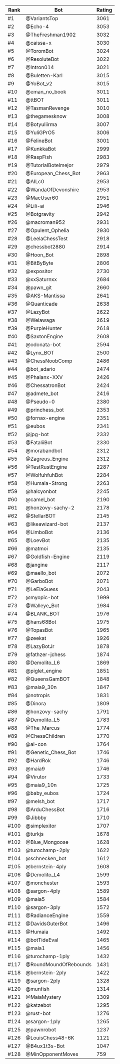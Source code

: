 Rank|Bot|Rating
---|---|---
#1|@VariantsTop|3061
#2|@Echo-4|3053
#3|@TheFreshman1902|3032
#4|@caissa-x|3030
#5|@ToromBot|3024
#6|@ResoluteBot|3022
#7|@Intron014|3021
#8|@Buletten-Karl|3015
#9|@YoBot_v2|3015
#10|@eman_no_book|3011
#11|@ttBOT|3011
#12|@TasmanRevenge|3010
#13|@thegamesknow|3008
#14|@Botyuliirma|3007
#15|@YuliGPrO5|3006
#16|@FelineBot|3001
#17|@KunkkaBot|2999
#18|@RaspFish|2983
#19|@TutorialBotelmejor|2979
#20|@European_Chess_Bot|2963
#21|@AILc0|2953
#22|@WandaOfDevonshire|2953
#23|@MacUser60|2951
#24|@Lili-ai|2946
#25|@Botgravity|2942
#26|@macroman952|2931
#27|@Opulent_Ophelia|2930
#28|@LeelaChessTest|2918
#29|@chessbot2880|2914
#30|@Hoon_Bot|2898
#31|@BitByByte|2806
#32|@expositor|2730
#33|@xxSaturnxx|2684
#34|@pawn_git|2660
#35|@AKS-Mantissa|2641
#36|@Quanticade|2638
#37|@LazyBot|2622
#38|@Weiawaga|2619
#39|@PurpleHunter|2618
#40|@SaxtonEngine|2608
#41|@odonata-bot|2594
#42|@Lynx_BOT|2500
#43|@ChessNoobComp|2486
#44|@bot_adario|2474
#45|@Phalanx-XXV|2426
#46|@ChessatronBot|2424
#47|@admete_bot|2416
#48|@Pseudo-0|2380
#49|@princhess_bot|2353
#50|@fornax-engine|2351
#51|@eubos|2341
#52|@jpg-bot|2332
#53|@FataliiBot|2330
#54|@morabandbot|2312
#55|@Zagreus_Engine|2312
#56|@TestRustEngine|2287
#57|@WolfuhfuhBot|2284
#58|@Humaia-Strong|2263
#59|@halcyonbot|2245
#60|@camel_bot|2190
#61|@honzovy-sachy-2|2178
#62|@StellarBOT|2145
#63|@likeawizard-bot|2137
#64|@LimboBot|2136
#65|@LoevBot|2135
#66|@matmoi|2135
#67|@Goldfish-Engine|2119
#68|@jangine|2117
#69|@maello_bot|2072
#70|@GarboBot|2071
#71|@LeElaGuess|2043
#72|@myopic-bot|1999
#73|@Walleye_Bot|1984
#74|@BLANK_BOT|1976
#75|@hans68Bot|1975
#76|@TopasBot|1965
#77|@zeekat|1926
#78|@LazyBotJr|1878
#79|@fathzer-jchess|1874
#80|@Demolito_L6|1869
#81|@piglet_engine|1851
#82|@QueensGamBOT|1848
#83|@maia9_30n|1847
#84|@notropis|1831
#85|@Dinora|1809
#86|@honzovy-sachy|1791
#87|@Demolito_L5|1783
#88|@The_Marcus|1774
#89|@ChessChildren|1770
#90|@ai-con|1764
#91|@Genetic_Chess_Bot|1746
#92|@HardRok|1746
#93|@maia9|1746
#94|@Virutor|1733
#95|@maia9_10n|1725
#96|@baby_eubos|1724
#97|@melsh_bot|1717
#98|@ArduChessBot|1716
#99|@Jibbby|1710
#100|@simplexitor|1707
#101|@turkjs|1678
#102|@Blue_Mongoose|1628
#103|@turochamp-2ply|1622
#104|@schnecken_bot|1612
#105|@bernstein-4ply|1608
#106|@Demolito_L4|1599
#107|@monchester|1593
#108|@sargon-4ply|1589
#109|@maia5|1584
#110|@sargon-3ply|1572
#111|@RadianceEngine|1559
#112|@DavidsGuterBot|1496
#113|@Humaia|1492
#114|@botTideEval|1465
#115|@maia1|1456
#116|@turochamp-1ply|1432
#117|@RoundMoundOfRebounds|1431
#118|@bernstein-2ply|1422
#119|@sargon-2ply|1328
#120|@munfish|1314
#121|@MaiaMystery|1309
#122|@katzebot|1295
#123|@rust-bot|1276
#124|@sargon-1ply|1265
#125|@pawnrobot|1237
#126|@LouisChess48-6K|1121
#127|@B4ux1t3s-Bot|1047
#128|@MinOpponentMoves|759
